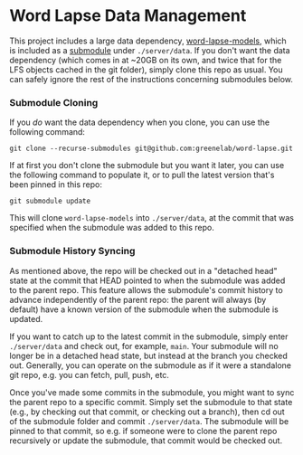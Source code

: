 # Word Lapse Data Management

This project includes a large data dependency,
[word-lapse-models](https://github.com/greenelab/word-lapse-models), which is
included as a [submodule](https://git-scm.com/book/en/v2/Git-Tools-Submodules)
under `./server/data`. If you don't want the data dependency (which comes in at
~20GB on its own, and twice that for the LFS objects cached in the git folder),
simply clone this repo as usual. You can safely ignore the rest of the
instructions concerning submodules below.

### Submodule Cloning

If you *do* want the data dependency when you clone, you can use the following
command:

```
git clone --recurse-submodules git@github.com:greenelab/word-lapse.git
```

If at first you don't clone the submodule but you want it later, you can use the
following command to populate it, or to pull the latest version that's been
pinned in this repo:

```
git submodule update
```

This will clone `word-lapse-models` into `./server/data`, at the commit that
was specified when the submodule was added to this repo.

### Submodule History Syncing

As mentioned above, the repo will be checked out in a "detached head" state at
the commit that HEAD pointed to when the submodule was added to the parent repo.
This feature allows the submodule's commit history to advance independently of
the parent repo: the parent will always (by default) have a known version of the
submodule when the submodule is updated.

If you want to catch up to the latest commit in the submodule, simply enter
`./server/data` and check out, for example, `main`. Your submodule will no
longer be in a detached head state, but instead at the branch you checked out.
Generally, you can operate on the submodule as if it were a standalone git repo,
e.g. you can fetch, pull, push, etc.

Once you've made some commits in the submodule, you might want to sync the
parent repo to a specific commit. Simply set the submodule to that state (e.g.,
by checking out that commit, or checking out a branch), then cd out of the
submodule folder and commit `./server/data`. The submodule will be pinned to
that commit, so e.g. if someone were to clone the parent repo recursively or
update the submodule, that commit would be checked out.

